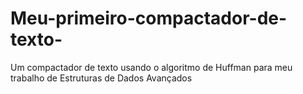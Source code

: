 # Meu-primeiro-compactador-de-texto-
Um compactador de texto usando o algoritmo de Huffman para meu trabalho de Estruturas de Dados Avançados
